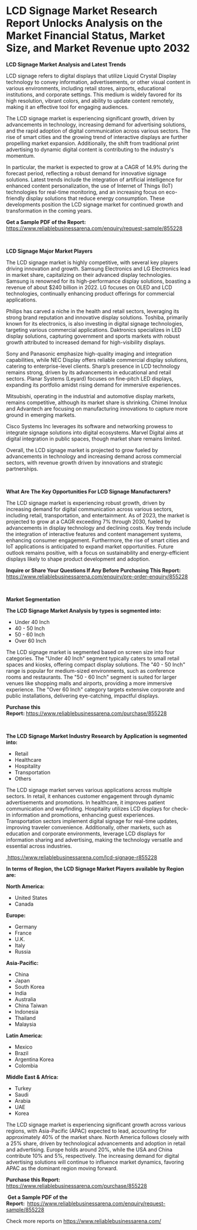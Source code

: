 <p><h1>LCD Signage Market Research Report Unlocks Analysis on the Market Financial Status, Market Size, and Market Revenue upto 2032</h1></p><p><strong>LCD Signage Market Analysis and Latest Trends</strong></p>
<p><p>LCD signage refers to digital displays that utilize Liquid Crystal Display technology to convey information, advertisements, or other visual content in various environments, including retail stores, airports, educational institutions, and corporate settings. This medium is widely favored for its high resolution, vibrant colors, and ability to update content remotely, making it an effective tool for engaging audiences.</p><p>The LCD signage market is experiencing significant growth, driven by advancements in technology, increasing demand for advertising solutions, and the rapid adoption of digital communication across various sectors. The rise of smart cities and the growing trend of interactive displays are further propelling market expansion. Additionally, the shift from traditional print advertising to dynamic digital content is contributing to the industry's momentum.</p><p>In particular, the market is expected to grow at a CAGR of 14.9% during the forecast period, reflecting a robust demand for innovative signage solutions. Latest trends include the integration of artificial intelligence for enhanced content personalization, the use of Internet of Things (IoT) technologies for real-time monitoring, and an increasing focus on eco-friendly display solutions that reduce energy consumption. These developments position the LCD signage market for continued growth and transformation in the coming years.</p></p>
<p><strong>Get a Sample PDF of the Report:&nbsp;</strong> <a href="https://www.reliablebusinessarena.com/enquiry/request-sample/855228?utm_campaign=3569&utm_medium=2&utm_source=Github&utm_content=ia&utm_term=06042025&utm_id=lcd-signage">https://www.reliablebusinessarena.com/enquiry/request-sample/855228</a></p>
<p>&nbsp;</p>
<p><strong>LCD Signage Major Market Players</strong></p>
<p><p>The LCD signage market is highly competitive, with several key players driving innovation and growth. Samsung Electronics and LG Electronics lead in market share, capitalizing on their advanced display technologies. Samsung is renowned for its high-performance display solutions, boasting a revenue of about $240 billion in 2022. LG focuses on OLED and LCD technologies, continually enhancing product offerings for commercial applications.</p><p>Philips has carved a niche in the health and retail sectors, leveraging its strong brand reputation and innovative display solutions. Toshiba, primarily known for its electronics, is also investing in digital signage technologies, targeting various commercial applications. Daktronics specializes in LED display solutions, capturing government and sports markets with robust growth attributed to increased demand for high-visibility displays.</p><p>Sony and Panasonic emphasize high-quality imaging and integration capabilities, while NEC Display offers reliable commercial display solutions, catering to enterprise-level clients. Sharp’s presence in LCD technology remains strong, driven by its advancements in educational and retail sectors. Planar Systems (Leyard) focuses on fine-pitch LED displays, expanding its portfolio amidst rising demand for immersive experiences.</p><p>Mitsubishi, operating in the industrial and automotive display markets, remains competitive, although its market share is shrinking. Chimei Innolux and Advantech are focusing on manufacturing innovations to capture more ground in emerging markets.</p><p>Cisco Systems Inc leverages its software and networking prowess to integrate signage solutions into digital ecosystems. Marvel Digital aims at digital integration in public spaces, though market share remains limited.</p><p>Overall, the LCD signage market is projected to grow fueled by advancements in technology and increasing demand across commercial sectors, with revenue growth driven by innovations and strategic partnerships.</p></p>
<p>&nbsp;</p>
<p><strong>What Are The Key Opportunities For LCD Signage Manufacturers?</strong></p>
<p><p>The LCD signage market is experiencing robust growth, driven by increasing demand for digital communication across various sectors, including retail, transportation, and entertainment. As of 2023, the market is projected to grow at a CAGR exceeding 7% through 2030, fueled by advancements in display technology and declining costs. Key trends include the integration of interactive features and content management systems, enhancing consumer engagement. Furthermore, the rise of smart cities and IoT applications is anticipated to expand market opportunities. Future outlook remains positive, with a focus on sustainability and energy-efficient displays likely to shape product development and adoption.</p></p>
<p><strong>Inquire or Share Your Questions If Any Before Purchasing This Report:</strong> <a href="https://www.reliablebusinessarena.com/enquiry/pre-order-enquiry/855228?utm_campaign=3569&utm_medium=2&utm_source=Github&utm_content=ia&utm_term=06042025&utm_id=lcd-signage">https://www.reliablebusinessarena.com/enquiry/pre-order-enquiry/855228</a></p>
<p>&nbsp;</p>
<p><strong>Market Segmentation</strong></p>
<p><strong>The LCD Signage Market Analysis by types is segmented into:</strong></p>
<p><ul><li>Under 40 Inch</li><li>40 - 50 Inch</li><li>50 - 60 Inch</li><li>Over 60 Inch</li></ul></p>
<p><p>The LCD signage market is segmented based on screen size into four categories. The "Under 40 Inch" segment typically caters to small retail spaces and kiosks, offering compact display solutions. The "40 - 50 Inch" range is popular for medium-sized environments, such as conference rooms and restaurants. The "50 - 60 Inch" segment is suited for larger venues like shopping malls and airports, providing a more immersive experience. The "Over 60 Inch" category targets extensive corporate and public installations, delivering eye-catching, impactful displays.</p></p>
<p><strong>Purchase this Report:&nbsp;</strong><a href="https://www.reliablebusinessarena.com/purchase/855228?utm_campaign=3569&utm_medium=2&utm_source=Github&utm_content=ia&utm_term=06042025&utm_id=lcd-signage">https://www.reliablebusinessarena.com/purchase/855228</a></p>
<p>&nbsp;</p>
<p><strong>The LCD Signage Market Industry Research by Application is segmented into:</strong></p>
<p><ul><li>Retail</li><li>Healthcare</li><li>Hospitality</li><li>Transportation</li><li>Others</li></ul></p>
<p><p>The LCD signage market serves various applications across multiple sectors. In retail, it enhances customer engagement through dynamic advertisements and promotions. In healthcare, it improves patient communication and wayfinding. Hospitality utilizes LCD displays for check-in information and promotions, enhancing guest experiences. Transportation sectors implement digital signage for real-time updates, improving traveler convenience. Additionally, other markets, such as education and corporate environments, leverage LCD displays for information sharing and advertising, making the technology versatile and essential across industries.</p></p>
<p><a href="https://www.reliablebusinessarena.com/lcd-signage-r855228?utm_campaign=3569&utm_medium=2&utm_source=Github&utm_content=ia&utm_term=06042025&utm_id=lcd-signage">&nbsp;https://www.reliablebusinessarena.com/lcd-signage-r855228</a></p>
<p><strong>In terms of Region, the LCD Signage Market Players available by Region are:</strong></p>
<p>
    <p> <strong> North America: </strong>
        <ul>
            <li>United States</li>
            <li>Canada</li>
        </ul>
        </p> 
    <p> <strong> Europe: </strong>
        <ul>
            <li>Germany</li>
            <li>France</li>
            <li>U.K.</li>
            <li>Italy</li>
            <li>Russia</li>
        </ul>
        </p> 
    <p> <strong> Asia-Pacific: </strong>
        <ul>
            <li>China</li>
            <li>Japan</li>
            <li>South Korea</li>
            <li>India</li>
            <li>Australia</li>
            <li>China Taiwan</li>
            <li>Indonesia</li>
            <li>Thailand</li>
            <li>Malaysia</li>
        </ul>
        </p> 
    <p> <strong> Latin America: </strong>
        <ul>
            <li>Mexico</li>
            <li>Brazil</li>
            <li>Argentina Korea</li>
            <li>Colombia</li>
        </ul>
        </p> 
    <p> <strong> Middle East & Africa: </strong>
        <ul>
            <li>Turkey</li>
            <li>Saudi</li>
            <li>Arabia</li>
            <li>UAE</li>
            <li>Korea</li>
        </ul>
    </p>
    </p>
<p><p>The LCD signage market is experiencing significant growth across various regions, with Asia-Pacific (APAC) expected to lead, accounting for approximately 40% of the market share. North America follows closely with a 25% share, driven by technological advancements and adoption in retail and advertising. Europe holds around 20%, while the USA and China contribute 10% and 5%, respectively. The increasing demand for digital advertising solutions will continue to influence market dynamics, favoring APAC as the dominant region moving forward.</p></p>
<p><strong>Purchase this Report: </strong><a href="https://www.reliablebusinessarena.com/purchase/855228?utm_campaign=3569&utm_medium=2&utm_source=Github&utm_content=ia&utm_term=06042025&utm_id=lcd-signage">https://www.reliablebusinessarena.com/purchase/855228</a></p>
<p>&nbsp;<strong>Get a Sample PDF of the Report:&nbsp;&nbsp;</strong><a href="https://www.reliablebusinessarena.com/enquiry/request-sample/855228?utm_campaign=3569&utm_medium=2&utm_source=Github&utm_content=ia&utm_term=06042025&utm_id=lcd-signage">https://www.reliablebusinessarena.com/enquiry/request-sample/855228</a></p>
<p><strong></strong></p>
<p>Check more reports on <a href="https://www.reliablebusinessarena.com/?utm_campaign=3569&utm_medium=2&utm_source=Github&utm_content=ia&utm_term=06042025&utm_id=lcd-signage">https://www.reliablebusinessarena.com/</a></p>